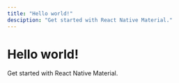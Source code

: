 ```yaml
---
title: "Hello world!"
desciption: "Get started with React Native Material."
---
```


# Hello world!

Get started with React Native Material.
